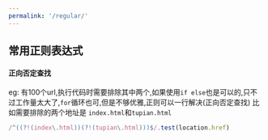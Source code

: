 ```yaml
---
permalink: '/regular/'
---
```


## 常用正则表达式
#### 正向否定查找
eg: 有100个url,执行代码时需要排除其中两个,如果使用`if else`也是可以的,只不过工作量太大了,`for`循环也可,但是不够优雅,正则可以一行解决(正向否定查找)
比如需要排除的两个地址是 `index.html`和`tupian.html`
```js
/^((?!(index\.html))(?!(tupian\.html)))$/.test(location.href)
```


